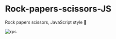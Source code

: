 # Rock-papers-scissors-JS

Rock papers scissors, JavaScript style 🚀

![rps](https://github.com/zairahira/Rock-papers-scissors-JS/assets/33151350/69df3976-070e-42aa-8a1f-a2a945fd3650)
